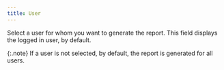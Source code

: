 ```yaml
---
title: User
---
```



Select a user for whom you want to generate the report. This field displays  the logged in user, by default.


{:.note}
If a user is not selected, by default, the report is generated for all  users.
